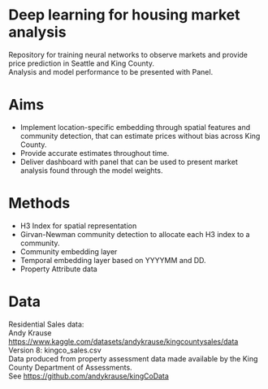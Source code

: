 # Deep learning for housing market analysis

Repository for training neural networks to observe markets and provide price prediction in Seattle and King County.\
Analysis and model performance to be presented with Panel.

# Aims
* Implement location-specific embedding through spatial features and community detection, that can estimate prices without bias across King County.
* Provide accurate estimates throughout time.
* Deliver dashboard with panel that can be used to present market analysis found through the model weights.

# Methods
* H3 Index for spatial representation
* Girvan-Newman community detection to allocate each H3 index to a community.
* Community embedding layer
* Temporal embedding layer based on YYYYMM and DD.
* Property Attribute data


# Data
Residential Sales data:\
Andy Krause https://www.kaggle.com/datasets/andykrause/kingcountysales/data Version 8: kingco_sales.csv\
Data produced from property assessment data made available by the King County Department of Assessments.\
See https://github.com/andykrause/kingCoData
